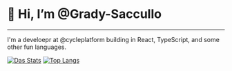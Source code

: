# 👋 Hi, I’m @Grady-Saccullo

---

I'm a develoepr at @cycleplatform building in React, TypeScript, and some other fun languages.

[![Das Stats](https://github-readme-stats.vercel.app/api?username=Grady-Saccullo&show_icons=true&theme=dracula&hide_title=true)](https://github.com/Grady-Saccullo) [![Top Langs](https://github-readme-stats.vercel.app/api/top-langs/?username=Grady-Saccullo&layout=compact&theme=dracula)](https://github.com/Grady-Saccullo)
